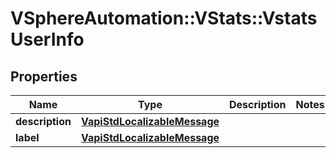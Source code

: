# VSphereAutomation::VStats::VstatsUserInfo

## Properties
Name | Type | Description | Notes
------------ | ------------- | ------------- | -------------
**description** | [**VapiStdLocalizableMessage**](VapiStdLocalizableMessage.md) |  | 
**label** | [**VapiStdLocalizableMessage**](VapiStdLocalizableMessage.md) |  | 


